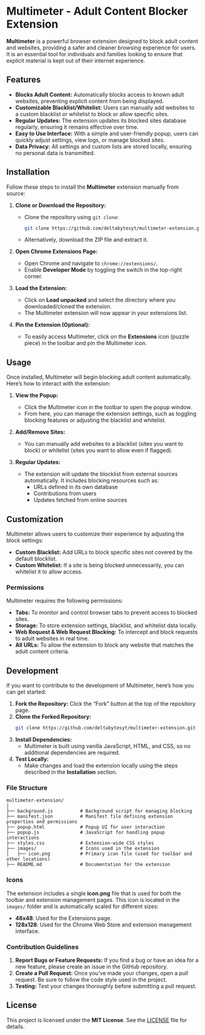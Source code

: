# Multimeter - Adult Content Blocker Extension

**Multimeter** is a powerful browser extension designed to block adult content and websites, providing a safer and cleaner browsing experience for users. It is an essential tool for individuals and families looking to ensure that explicit material is kept out of their internet experience.

## Features

- **Blocks Adult Content:** Automatically blocks access to known adult websites, preventing explicit content from being displayed.
- **Customizable Blacklist/Whitelist:** Users can manually add websites to a custom blacklist or whitelist to block or allow specific sites.
- **Regular Updates:** The extension updates its blocked sites database regularly, ensuring it remains effective over time.
- **Easy to Use Interface:** With a simple and user-friendly popup, users can quickly adjust settings, view logs, or manage blocked sites.
- **Data Privacy:** All settings and custom lists are stored locally, ensuring no personal data is transmitted.

## Installation

Follow these steps to install the **Multimeter** extension manually from source:

1. **Clone or Download the Repository:**
   - Clone the repository using `git clone`:
     ```bash
     git clone https://github.com/deltabytesyt/multimeter-extension.git
     ```
   - Alternatively, download the ZIP file and extract it.

2. **Open Chrome Extensions Page:**
   - Open Chrome and navigate to `chrome://extensions/`.
   - Enable **Developer Mode** by toggling the switch in the top-right corner.

3. **Load the Extension:**
   - Click on **Load unpacked** and select the directory where you downloaded/cloned the extension.
   - The Multimeter extension will now appear in your extensions list.

4. **Pin the Extension (Optional):**
   - To easily access Multimeter, click on the **Extensions** icon (puzzle piece) in the toolbar and pin the Multimeter icon.

## Usage

Once installed, Multimeter will begin blocking adult content automatically. Here’s how to interact with the extension:

1. **View the Popup:**
   - Click the Multimeter icon in the toolbar to open the popup window.
   - From here, you can manage the extension settings, such as toggling blocking features or adjusting the blacklist and whitelist.

2. **Add/Remove Sites:**
   - You can manually add websites to a blacklist (sites you want to block) or whitelist (sites you want to allow even if flagged).
   
3. **Regular Updates:**
   - The extension will update the blocklist from external sources automatically. It includes blocking resources such as:
     - URLs defined in its own database
     - Contributions from users
     - Updates fetched from online sources

## Customization

Multimeter allows users to customize their experience by adjusting the block settings:

- **Custom Blacklist:** Add URLs to block specific sites not covered by the default blocklist.
- **Custom Whitelist:** If a site is being blocked unnecessarily, you can whitelist it to allow access.

### Permissions

Multimeter requires the following permissions:

- **Tabs:** To monitor and control browser tabs to prevent access to blocked sites.
- **Storage:** To store extension settings, blacklist, and whitelist data locally.
- **Web Request & Web Request Blocking:** To intercept and block requests to adult websites in real time.
- **All URLs:** To allow the extension to block any website that matches the adult content criteria.

## Development

If you want to contribute to the development of Multimeter, here’s how you can get started:

1. **Fork the Repository:** Click the “Fork” button at the top of the repository page.
2. **Clone the Forked Repository:** 
   ```bash
   git clone https://github.com/deltabytesyt/multimeter-extension.git
   ```
3. **Install Dependencies:** 
   - Multimeter is built using vanilla JavaScript, HTML, and CSS, so no additional dependencies are required.
4. **Test Locally:**
   - Make changes and load the extension locally using the steps described in the **Installation** section.

### File Structure

```
multimeter-extension/
│
├── background.js          # Background script for managing blocking
├── manifest.json          # Manifest file defining extension properties and permissions
├── popup.html             # Popup UI for user interaction
├── popup.js               # JavaScript for handling popup interactions
├── styles.css             # Extension-wide CSS styles
├── images/                # Icons used in the extension
│   ├── icon.png           # Primary icon file (used for toolbar and other locations)
├── README.md              # Documentation for the extension
```

### Icons

The extension includes a single **icon.png** file that is used for both the toolbar and extension management pages. This icon is located in the `images/` folder and is automatically scaled for different sizes:
- **48x48**: Used for the Extensions page.
- **128x128**: Used for the Chrome Web Store and extension management interface.

### Contribution Guidelines

1. **Report Bugs or Feature Requests:** If you find a bug or have an idea for a new feature, please create an issue in the GitHub repository.
2. **Create a Pull Request:** Once you’ve made your changes, open a pull request. Be sure to follow the code style used in the project.
3. **Testing:** Test your changes thoroughly before submitting a pull request.

## License

This project is licensed under the **MIT License**. See the [LICENSE](./LICENSE) file for details.



